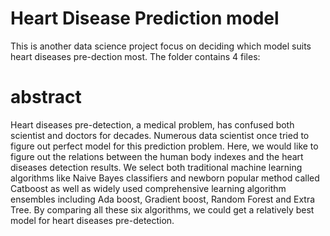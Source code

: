 # Heart Disease Prediction model

This is another data science project focus on deciding which model suits heart diseases pre-dection most. The folder contains 4 files:

# abstract

Heart diseases pre-detection, a medical problem, has confused both scientist and doctors for decades. Numerous data scientist once tried to figure out perfect model for this prediction problem. Here, we would like to figure out the relations between the human body indexes and the heart diseases detection results. We select both traditional machine learning algorithms like Naive Bayes classifiers and newborn popular method called Catboost as well as widely used comprehensive learning algorithm ensembles including Ada boost, Gradient boost, Random Forest and Extra Tree. By comparing all these six algorithms, we could get a relatively best model for heart diseases pre-detection.
